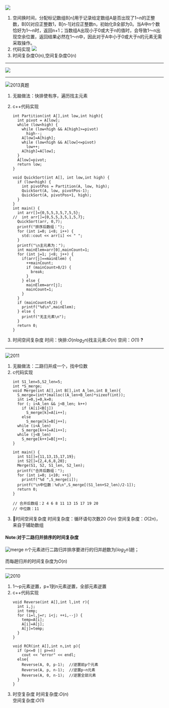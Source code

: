 ![](https://raw.githubusercontent.com/Yangkeloff/images/master/PicGo-GitHub-PicBed/20210205160043.png)
1. 空间换时间，分配标记数组B[n]用于记录给定数组A是否出现了1~n的正整数，B[0]对应正整数1，B[n-1]对应正整数n，初始化B全部为0。当A中n个数恰好为1～n时，返回n+1；当数组A出现小于0或大于n的值时，会导致1～n出现空余位置，返回结果必然在1～n中，因此对于A中小于0或大于n的元素无需采取操作。
2. 代码实现
![](https://raw.githubusercontent.com/Yangkeloff/images/master/PicGo-GitHub-PicBed/20210205162958.png)
3. 时间复杂度O(n),空间复杂度O(n)
---

![](https://raw.githubusercontent.com/Yangkeloff/images/master/PicGo-GitHub-PicBed/20210205161233.png)

---

![2013真题](https://raw.githubusercontent.com/Yangkeloff/images/master/PicGo-GitHub-PicBed/20210126170017.png)
1. 无脑做法：快排使有序，遍历找主元素
2. c++代码实现
    ```
    int Partition(int A[],int low,int high){
      int pivot = A[low];
      while (low<high) {
        while (low<high && A[high]>=pivot)
          high--;
        A[low]=A[high];
        while (low<high && A[low]<=pivot)
          low++;
        A[high]=A[low];
      }
      A[low]=pivot;
      return low;
    }

    void QuickSort(int A[], int low,int high) {
      if (low<high) {
        int pivotPos = Partition(A, low, high);
        QuickSort(A, low, pivotPos-1);
        QuickSort(A, pivotPos+1, high);
      }
    }
    int main() {
      int arr[]={0,5,5,3,5,7,5,5};
    //  int arr[]={0,5,5,3,5,1,5,7};
      QuickSort(arr, 0,7);
      printf("排序后数组：");
      for (int i=0; i<8; i++) {
        std::cout << arr[i] << " ";
      }
      printf("\n主元素为：");
      int mainElem=arr[0],mainCount=1;
      for (int j=1; j<8; j++) {
        if(arr[j]==mainElem) {
          ++mainCount;
          if (mainCount>8/2) {
            break;
          }
        } else {
          mainElem=arr[j];
          mainCount=1;
        }
      }
      if (mainCount>8/2) {
        printf("%d\n",mainElem);
      } else {
        printf("无主元素\n");
      }
      return 0;
    }
    ```

3. 时间空间复杂度
    时间：快排:$O(nlog_2n)$找主元素:$O(n)$
    空间：$O(1)$ **?**
---

![2011](https://raw.githubusercontent.com/Yangkeloff/images/master/PicGo-GitHub-PicBed/20210126173802.png)
1. 无脑做法：二路归并成一个，找中位数
2. c代码实现
    ```
    int S1_len=5,S2_len=5;
    int *S_merge;
    void Merge(int A[],int B[],int A_len,int B_len){
      S_merge=(int*)malloc((A_len+B_len)*sizeof(int));
      int i=0,j=0,k=0;
      for (; i<A_len && j<B_len; k++)
        if (A[i]<B[j])
          S_merge[k]=A[i++];
        else
          S_merge[k]=B[j++];
      while (i<A_len)
        S_merge[k++]=A[i++];
      while (j<B_len)
        S_merge[k++]=B[j++];
    }

    int main() {
      int S1[]={11,13,15,17,19};
      int S2[]={2,4,6,8,20};
      Merge(S1, S2, S1_len, S2_len);
      printf("合并后数组：");
      for (int i=0; i<10; ++i)
        printf("%d ",S_merge[i]);
      printf("\n中位数：%d\n",S_merge[(S1_len+S2_len)/2-1]);
      return 0;
    }

    // 合并后数组：2 4 6 8 11 13 15 17 19 20 
    // 中位数：11
    ```
3. 时间空间复杂度
    时间复杂度：循环语句次数20 $O(n)$
    空间复杂度：$O(2n)$，来自于辅助数组

#### Note:对于二路归并排序的时间复杂度
![merge](https://raw.githubusercontent.com/Yangkeloff/images/master/PicGo-GitHub-PicBed/20210127160235.png)
n个元素进行二路归并排序要进行的归并趟数为$\lceil log_2n \rceil$趟；

而每趟归并的时间复杂度为$O(n)$

---

![2010](https://raw.githubusercontent.com/Yangkeloff/images/master/PicGo-GitHub-PicBed/20210127161548.png)
1. 1～p元素逆置，p+1到n元素逆置，全部元素逆置
2. c++代码实现
    ```
    void Reverse(int A[],int l,int r){
      int i,j;
      int temp;
      for (i=l,j=r; i<j; ++i,--j) {
        temp=A[i];
        A[i]=A[j];
        A[j]=temp;
      }
    }

    void RCR(int A[],int n,int p){
      if (p<=0 || p>=n)
        cout << "error" << endl;
      else{
        Reverse(A, 0, p-1);  //逆置前p个元素
        Reverse(A, p, n-1);  //逆置p~n元素
        Reverse(A, 0, n-1);  //逆置全部元素
      }
    }
    ```
3. 时空复杂度
  时间复杂度:$O(n)$  
  空间复杂度:$O(1)$
